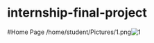 # internship-final-project
#Home Page
/home/student/Pictures/1.png![1](https://user-images.githubusercontent.com/84972427/126635937-d5d4184b-29ae-4301-af30-ba500737fda0.png)


